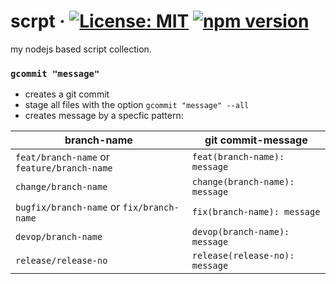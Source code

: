 # scrpt &middot; [![License: MIT](https://img.shields.io/badge/License-MIT-blue.svg)](https://github.com/matseee/scrpt/blob/master/LICENSE) [![npm version](https://badge.fury.io/js/scrpt.svg)](https://www.npmjs.com/package/scrpt)
my nodejs based script collection.

### `gcommit "message"`
- creates a git commit
- stage all files with the option `gcommit "message" --all`
- creates message by a specfic pattern:

| branch-name                                 | git commit-message             |
| ------------------------------------------- | ------------------------------ |
| `feat/branch-name` or `feature/branch-name` | `feat(branch-name): message`   |
| `change/branch-name`                        | `change(branch-name): message` |
| `bugfix/branch-name` or `fix/branch-name`   | `fix(branch-name): message`    |
| `devop/branch-name`                         | `devop(branch-name): message`  |
| `release/release-no`                        | `release(release-no): message` |
